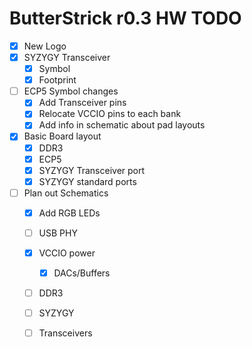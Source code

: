 # ButterStrick r0.3 HW TODO

- [x] New Logo
- [x] SYZYGY Transceiver
    - [x] Symbol
    - [x] Footprint
- [ ] ECP5 Symbol changes
    - [x] Add Transceiver pins
    - [x] Relocate VCCIO pins to each bank
    - [x] Add info in schematic about pad layouts

- [x] Basic Board layout
    - [x] DDR3
    - [x] ECP5
    - [x] SYZYGY Transceiver port
    - [x] SYZYGY standard ports

- [ ] Plan out Schematics
    - [x] Add RGB LEDs
    - [ ] USB PHY
    - [x] VCCIO power
        - [x] DACs/Buffers
    - [ ] DDR3
    - [ ] SYZYGY
    - [ ] Transceivers

    
